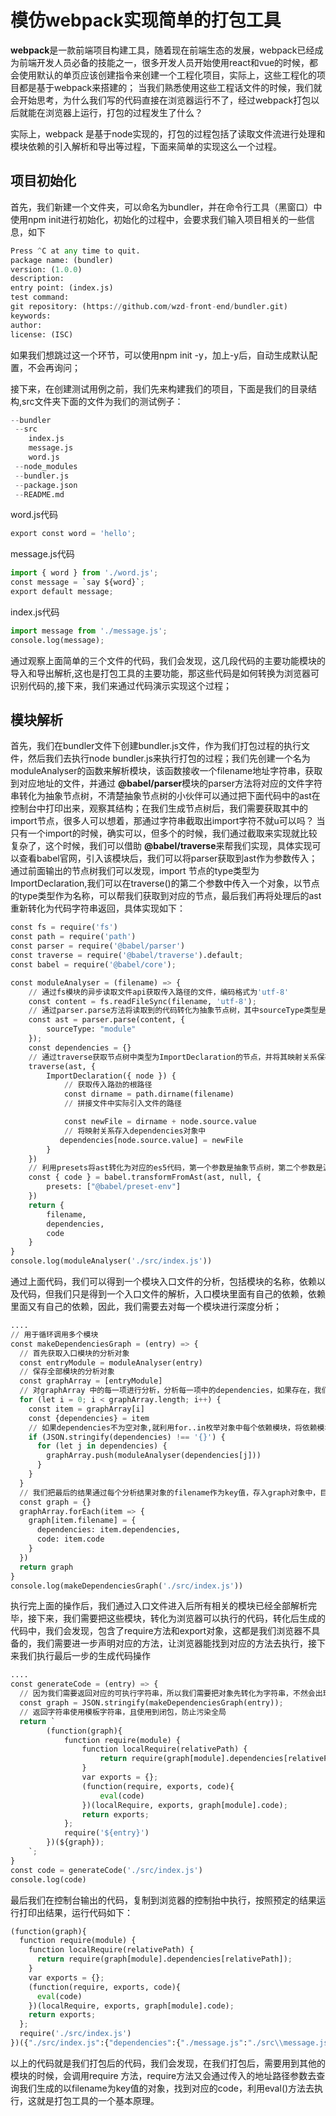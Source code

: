 # 模仿webpack实现简单的打包工具
**webpack**是一款前端项目构建工具，随着现在前端生态的发展，webpack已经成为前端开发人员必备的技能之一，很多开发人员开始使用react和vue的时候，都会使用默认的单页应该创建指令来创建一个工程化项目，实际上，这些工程化的项目都是基于webpack来搭建的；
当我们熟悉使用这些工程话文件的时候，我们就会开始思考，为什么我们写的代码直接在浏览器运行不了，经过webpack打包以后就能在浏览器上运行，打包的过程发生了什么？

实际上，webpack 是基于node实现的，打包的过程包括了读取文件流进行处理和模块依赖的引入解析和导出等过程，下面来简单的实现这么一个过程。

## 项目初始化
首先，我们新建一个文件夹，可以命名为bundler，并在命令行工具（黑窗口）中使用npm init进行初始化，初始化的过程中，会要求我们输入项目相关的一些信息，如下

``` python
Press ^C at any time to quit.
package name: (bundler)
version: (1.0.0)
description:
entry point: (index.js)
test command:
git repository: (https://github.com/wzd-front-end/bundler.git)
keywords:
author:
license: (ISC)
```

如果我们想跳过这一个环节，可以使用npm init -y，加上-y后，自动生成默认配置，不会再询问；

接下来，在创建测试用例之前，我们先来构建我们的项目，下面是我们的目录结构,src文件夹下面的文件为我们的测试例子：
``` python
--bundler
 --src
    index.js
    message.js
    word.js
 --node_modules
 --bundler.js
 --package.json
 --README.md
```
word.js代码
``` python
export const word = 'hello';
```
message.js代码
``` python
import { word } from './word.js';
const message = `say ${word}`;
export default message;
```
index.js代码
``` python
import message from './message.js';
console.log(message);
```
通过观察上面简单的三个文件的代码，我们会发现，这几段代码的主要功能模块的导入和导出解析,这也是打包工具的主要功能，那这些代码是如何转换为浏览器可识别代码的,接下来，我们来通过代码演示实现这个过程；
## 模块解析
首先，我们在bundler文件下创建bundler.js文件，作为我们打包过程的执行文件，然后我们去执行node bundler.js来执行打包的过程；我们先创建一个名为moduleAnalyser的函数来解析模块，该函数接收一个filename地址字符串，获取到对应地址的文件，并通过
**@babel/parser**模块的parser方法将对应的文件字符串转化为抽象节点树，不清楚抽象节点树的小伙伴可以通过把下面代码中的ast在控制台中打印出来，观察其结构；在我们生成节点树后，我们需要获取其中的import节点，很多人可以想着，那通过字符串截取出import字符不就u可以吗？
当只有一个import的时候，确实可以，但多个的时候，我们通过截取来实现就比较复杂了，这个时候，我们可以借助
**@babel/traverse**来帮我们实现，具体实现可以查看babel官网，引入该模块后，我们可以将parser获取到ast作为参数传入；通过前面输出的节点树我们可以发现，import 节点的type类型为ImportDeclaration,我们可以在traverse()的第二个参数中传入一个对象，以节点的type类型作为名称，可以帮我们获取到对应的节点，最后我们再将处理后的ast重新转化为代码字符串返回，具体实现如下：
``` python
const fs = require('fs')
const path = require('path')
const parser = require('@babel/parser')
const traverse = require('@babel/traverse').default;
const babel = require('@babel/core');

const moduleAnalyser = (filename) => {
    // 通过fs模块的异步读取文件api获取传入路径的文件，编码格式为'utf-8'
    const content = fs.readFileSync(filename, 'utf-8');
    // 通过parser.parse方法将读取到的代码转化为抽象节点树，其中sourceType类型是指定导入文件的方式
    const ast = parser.parse(content, {
        sourceType: "module"
    });
    const dependencies = {}
    // 通过traverse获取节点树中类型为ImportDeclaration的节点，并将其映射关系保存到dependencies对象中
    traverse(ast, {
        ImportDeclaration({ node }) {
            // 获取传入路劲的根路径
            const dirname = path.dirname(filename)
            // 拼接文件中实际引入文件的路径

            const newFile = dirname + node.source.value
            // 将映射关系存入dependencies对象中
           dependencies[node.source.value] = newFile
        }
    })
    // 利用presets将ast转化为对应的es5代码，第一个参数是抽象节点树，第二个参数是源码，第三个参数是配置
    const { code } = babel.transformFromAst(ast, null, {
        presets: ["@babel/preset-env"]
    })
    return {
        filename,
        dependencies,
        code
    }
}
console.log(moduleAnalyser('./src/index.js'))
```
通过上面代码，我们可以得到一个模块入口文件的分析，包括模块的名称，依赖以及代码，但我们只是得到一个入口文件的解析，入口模块里面有自己的依赖，依赖里面又有自己的依赖，因此，我们需要去对每一个模块进行深度分析；

``` python
....
// 用于循环调用多个模块
const makeDependenciesGraph = (entry) => {
  // 首先获取入口模块的分析对象
  const entryModule = moduleAnalyser(entry)
  // 保存全部模块的分析对象
  const graphArray = [entryModule]
  // 对graphArray 中的每一项进行分析，分析每一项中的dependencies，如果存在，我们就把新的依赖模块进行分析，直到全部查找完为止
  for (let i = 0; i < graphArray.length; i++) {
    const item = graphArray[i]
    const {dependencies} = item
    // 如果dependencies不为空对象,就利用for..in枚举对象中每个依赖模块，将依赖模块的路径存入，分析生成新的分析结果对象，存入到graphArray数组中
    if (JSON.stringify(dependencies) !== '{}') {
      for (let j in dependencies) {
        graphArray.push(moduleAnalyser(dependencies[j]))
      }
    }
  }
  // 我们把最后的结果通过每个分析结果对象的filename作为key值，存入graph对象中，目的是为了方便后续通过模块路径进行取值
  const graph = {}
  graphArray.forEach(item => {
    graph[item.filename] = {
      dependencies: item.dependencies,
      code: item.code
    }
  })
  return graph
}
console.log(makeDependenciesGraph('./src/index.js'))
```
执行完上面的操作后，我们通过入口文件进入后所有相关的模块已经全部解析完毕，接下来，我们需要把这些模块，转化为浏览器可以执行的代码，转化后生成的代码中，我们会发现，包含了require方法和export对象，这都是我们浏览器不具备的，我们需要进一步声明对应的方法，让浏览器能找到对应的方法去执行，接下来我们执行最后一步的生成代码操作
``` python
....
const generateCode = (entry) => {
  // 因为我们需要返回对应的可执行字符串，所以我们需要把对象先转化为字符串，不然会出现'[object, object]'
  const graph = JSON.stringify(makeDependenciesGraph(entry));
  // 返回字符串使用模板字符串，且使用到闭包，防止污染全局
  return `
		(function(graph){
			function require(module) { 
				function localRequire(relativePath) {
					return require(graph[module].dependencies[relativePath]);
				}
				var exports = {};
				(function(require, exports, code){
					eval(code)
				})(localRequire, exports, graph[module].code);
				return exports;
			};
			require('${entry}')
		})(${graph});
	`;
}
const code = generateCode('./src/index.js')
console.log(code)
```
最后我们在控制台输出的代码，复制到浏览器的控制抬中执行，按照预定的结果运行打印出结果，运行代码如下：
``` python
(function(graph){
  function require(module) {
    function localRequire(relativePath) {
      return require(graph[module].dependencies[relativePath]);
    }
    var exports = {};
    (function(require, exports, code){
      eval(code)
    })(localRequire, exports, graph[module].code);
    return exports;
  };
  require('./src/index.js')
})({"./src/index.js":{"dependencies":{"./message.js":"./src\\message.js"},"code":"\"use strict\";\n\nvar _message = _interopRequireDefault(require(\"./message.js\"));\n\nfunction _interopRequireDefault(obj) { return obj && obj.__esModule ? obj : { \"default\": obj }; }\n\nconsole.log(_message[\"default\"]);"},"./src\\message.js":{"dependencies":{"./word.js":"./src\\word.js"},"code":"\"use strict\";\n\nObject.defineProperty(exports, \"__esModule\", {\n  value: true\n});\nexports[\"default\"] = void 0;\n\nvar _word = require(\"./word.js\");\n\nvar message = \"say \".concat(_word.word);\nvar _default = message;\nexports[\"default\"] = _default;"},"./src\\word.js":{"dependencies":{},"code":"\"use strict\";\n\nObject.defineProperty(exports, \"__esModule\", {\n  value: true\n});\nexports.word = void 0;\nvar word = 'hello';\nexports.word = word;"}});

```
以上的代码就是我们打包后的代码，我们会发现，在我们打包后，需要用到其他的模块的时候，会调用require 方法，require方法又会通过传入的地址路径参数去查询我们生成的以filename为key值的对象，找到对应的code，利用eval()方法去执行，这就是打包工具的一个基本原理。
